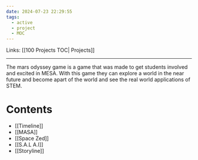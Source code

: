 ```yaml
---
date: 2024-07-23 22:29:55
tags:
  - active
  - project
  - MOC
---
```

Links: [[100 Projects TOC| Projects]]
___
The mars odyssey game is a game that was made to get students involved and excited in MESA.
With this game they can explore a world in the near future and become apart of the world and see the real world applications of STEM.
# Contents
- [[Timeline]]
- [[MASA]]
- [[Space Zed]]
- [[S.A.L A.I]]
- [[Storyline]]